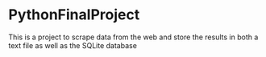 # PythonFinalProject
This is a project to scrape data from the web and store the results in both a text file as well as the SQLite  database
